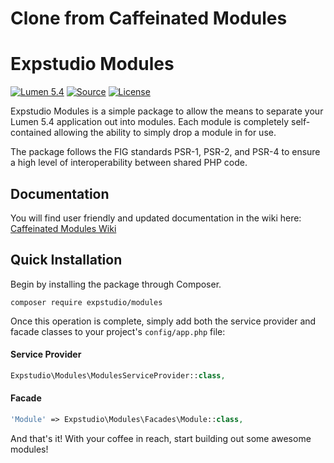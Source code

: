 Clone from Caffeinated Modules
===================

# Expstudio Modules
[![Lumen 5.4](https://img.shields.io/badge/Lumen-5.4-orange.svg?style=flat-square)](http://lumen.laravel.com)
[![Source](http://img.shields.io/badge/source-expstudio/modules-blue.svg?style=flat-square)](https://github.com/expstudio/modules)
[![License](http://img.shields.io/badge/license-MIT-brightgreen.svg?style=flat-square)](https://tldrlegal.com/license/mit-license)

Expstudio Modules is a simple package to allow the means to separate your Lumen 5.4 application out into modules. Each module is completely self-contained allowing the ability to simply drop a module in for use.

The package follows the FIG standards PSR-1, PSR-2, and PSR-4 to ensure a high level of interoperability between shared PHP code.

## Documentation
You will find user friendly and updated documentation in the wiki here: [Caffeinated Modules Wiki](https://github.com/caffeinated/modules/wiki)

## Quick Installation
Begin by installing the package through Composer.

```
composer require expstudio/modules
```

Once this operation is complete, simply add both the service provider and facade classes to your project's `config/app.php` file:

#### Service Provider

```php
Expstudio\Modules\ModulesServiceProvider::class,
```

#### Facade

```php
'Module' => Expstudio\Modules\Facades\Module::class,
```

And that's it! With your coffee in reach, start building out some awesome modules!
